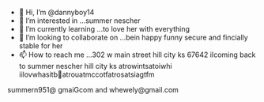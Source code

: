 - 👋 Hi, I’m @dannyboy14
- 👀 I’m interested in ...summer nescher
- 🌱 I’m currently learning ...to love her with everything
- 💞️ I’m looking to collaborate on ...bein happy funny secure and fincially stable for her
- 📫 How to reach me ...302 w main street hill city ks 67642
iIcoming back to summer nescher  hill city ks atrowintsatoiwhi iilovwhasitbatrouatmccotfatrosatsiagtfm 
<!---danieDcurt whoteheaiis in love and coming home to summer mariMnescheNin a few weeks
dannyboy14/dannyboy14 is a ✨ special ✨ repository because its `README.md` (this file) appears on your GitHub profile.
You can click the Preview link to take a look at your changes.
--->summern951@ gmaiGcom and whewely@gmail.com
